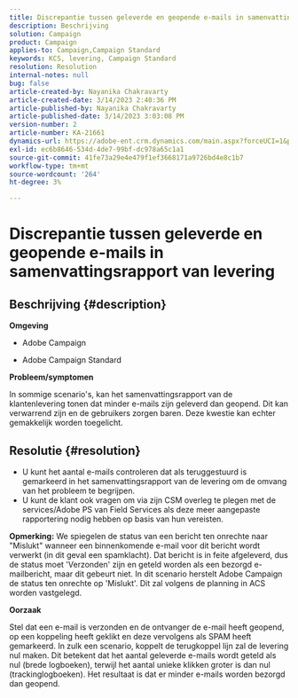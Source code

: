 ```yaml
---
title: Discrepantie tussen geleverde en geopende e-mails in samenvattingsrapport van levering
description: Beschrijving
solution: Campaign
product: Campaign
applies-to: Campaign,Campaign Standard
keywords: KCS, levering, Campaign Standard
resolution: Resolution
internal-notes: null
bug: false
article-created-by: Nayanika Chakravarty
article-created-date: 3/14/2023 2:40:36 PM
article-published-by: Nayanika Chakravarty
article-published-date: 3/14/2023 3:03:08 PM
version-number: 2
article-number: KA-21661
dynamics-url: https://adobe-ent.crm.dynamics.com/main.aspx?forceUCI=1&pagetype=entityrecord&etn=knowledgearticle&id=0b21472c-76c2-ed11-83ff-6045bd006a22
exl-id: ec6b8646-534d-4de7-99bf-dc978a65c1a1
source-git-commit: 41fe73a29e4e479f1ef3668171a9726bd4e8c1b7
workflow-type: tm+mt
source-wordcount: '264'
ht-degree: 3%

---
```


# Discrepantie tussen geleverde en geopende e-mails in samenvattingsrapport van levering

## Beschrijving {#description}


<b>Omgeving</b>

- Adobe Campaign

- Adobe Campaign Standard

<b>Probleem/symptomen</b>

In sommige scenario&#39;s, kan het samenvattingsrapport van de klantenlevering tonen dat minder e-mails zijn geleverd dan geopend. Dit kan verwarrend zijn en de gebruikers zorgen baren. Deze kwestie kan echter gemakkelijk worden toegelicht.


## Resolutie {#resolution}


- U kunt het aantal e-mails controleren dat als teruggestuurd is gemarkeerd in het samenvattingsrapport van de levering om de omvang van het probleem te begrijpen.
- U kunt de klant ook vragen om via zijn CSM overleg te plegen met de services/Adobe PS van Field Services als deze meer aangepaste rapportering nodig hebben op basis van hun vereisten.


<b>Opmerking:</b> We spiegelen de status van een bericht ten onrechte naar &quot;Mislukt&quot; wanneer een binnenkomende e-mail voor dit bericht wordt verwerkt (in dit geval een spamklacht). Dat bericht is in feite afgeleverd, dus de status moet &#39;Verzonden&#39; zijn en geteld worden als een bezorgd e-mailbericht, maar dit gebeurt niet. In dit scenario herstelt Adobe Campaign de status ten onrechte op &#39;Mislukt&#39;. Dit zal volgens de planning in ACS worden vastgelegd.

<b>Oorzaak</b>

Stel dat een e-mail is verzonden en de ontvanger de e-mail heeft geopend, op een koppeling heeft geklikt en deze vervolgens als SPAM heeft gemarkeerd. In zulk een scenario, koppelt de terugkoppel lijn zal de levering nul maken. Dit betekent dat het aantal geleverde e-mails wordt geteld als nul (brede logboeken), terwijl het aantal unieke klikken groter is dan nul (trackinglogboeken). Het resultaat is dat er minder e-mails worden bezorgd dan geopend.
